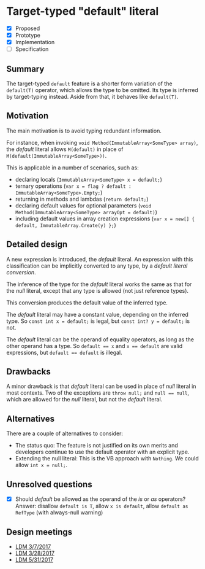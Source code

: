 # Target-typed "default" literal

* [x] Proposed
* [x] Prototype
* [x] Implementation
* [ ] Specification

## Summary
[summary]: #summary

The target-typed `default` feature is a shorter form variation of the `default(T)` operator, which allows the type to be omitted. Its type is inferred by target-typing instead. Aside from that, it behaves like `default(T)`.

## Motivation
[motivation]: #motivation

The main motivation is to avoid typing redundant information.

For instance, when invoking `void Method(ImmutableArray<SomeType> array)`, the *default* literal allows `M(default)` in place of `M(default(ImmutableArray<SomeType>))`.

This is applicable in a number of scenarios, such as:

- declaring locals (`ImmutableArray<SomeType> x = default;`)
- ternary operations (`var x = flag ? default : ImmutableArray<SomeType>.Empty;`)
- returning in methods and lambdas (`return default;`)
- declaring default values for optional parameters (`void Method(ImmutableArray<SomeType> arrayOpt = default)`)
- including default values in array creation expressions (`var x = new[] { default, ImmutableArray.Create(y) };`)


## Detailed design
[design]: #detailed-design

A new expression is introduced, the *default* literal. An expression with this classification can be implicitly converted to any type, by a *default literal conversion*. 

The inference of the type for the *default* literal works the same as that for the *null* literal, except that any type is allowed (not just reference types).

This conversion produces the default value of the inferred type.

The *default* literal may have a constant value, depending on the inferred type. So `const int x = default;` is legal, but `const int? y = default;` is not.

The *default* literal can be the operand of equality operators, as long as the other operand has a type. So `default == x` and `x == default` are valid expressions, but `default == default` is illegal.

## Drawbacks
[drawbacks]: #drawbacks

A minor drawback is that *default* literal can be used in place of *null* literal in most contexts. Two of the exceptions are `throw null;` and `null == null`, which are allowed for the *null* literal, but not the *default* literal.

## Alternatives
[alternatives]: #alternatives

There are a couple of alternatives to consider:

- The status quo:  The feature is not justified on its own merits and developers continue to use the default operator with an explicit type.
- Extending the null literal: This is the VB approach with `Nothing`. We could allow `int x = null;`.

## Unresolved questions
[unresolved]: #unresolved-questions

- [x] Should *default* be allowed as the operand of the *is* or *as* operators? Answer:  disallow `default is T`, allow `x is default`, allow `default as RefType` (with always-null warning)

## Design meetings

- [LDM 3/7/2017](https://github.com/dotnet/csharplang/blob/master/meetings/2017/LDM-2017-03-07.md)
- [LDM 3/28/2017](https://github.com/dotnet/csharplang/blob/master/meetings/2017/LDM-2017-03-28.md)
- [LDM 5/31/2017](https://github.com/dotnet/csharplang/blob/master/meetings/2017/LDM-2017-05-31.md#default-in-operators)
